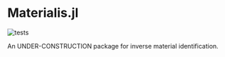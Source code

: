 # Materialis.jl

![tests](https://github.com/jorgepz/Materialis.jl/workflows/Runtests/badge.svg)

An UNDER-CONSTRUCTION package for inverse material identification.

